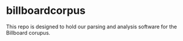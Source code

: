 billboardcorpus
===============

This repo is designed to hold our parsing and analysis software for the Billboard corupus.
